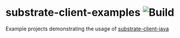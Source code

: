 # substrate-client-examples ![Build](https://github.com/strategyobject/substrate-client-examples/actions/workflows/gradle-build.yml/badge.svg)
Example projects demonstrating the usage of [substrate-client-java](https://github.com/strategyobject/substrate-client-java)
